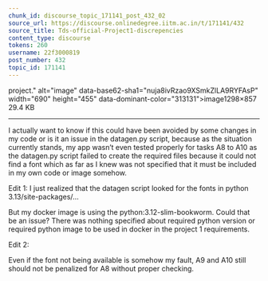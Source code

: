 ```yaml
---
chunk_id: discourse_topic_171141_post_432_02
source_url: https://discourse.onlinedegree.iitm.ac.in/t/171141/432
source_title: Tds-official-Project1-discrepencies
content_type: discourse
tokens: 260
username: 22f3000819
post_number: 432
topic_id: 171141
---
```


 project." alt="image" data-base62-sha1="nuja8ivRzao9XSmkZlLA9RYFAsP" width="690" height="455" data-dominant-color="313131">image1298×857 29.4 KB

---

I actually want to know if this could have been avoided by some changes in my code or is it an issue in the datagen.py script, because as the situation currently stands, my app wasn’t even tested properly for tasks A8 to A10 as the datagen.py script failed to create the required files because it could not find a font which as far as I knew was not specified that it must be included in my own code or image somehow.

Edit 1: I just realized that the datagen script looked for the fonts in python 3.13/site-packages/…

But my docker image is using the python:3.12-slim-bookworm. Could that be an issue? There was nothing specified about required python version or required python image to be used in docker in the project 1 requirements.

Edit 2:

Even if the font not being available is somehow my fault, A9 and A10 still should not be penalized for A8 without proper checking.
